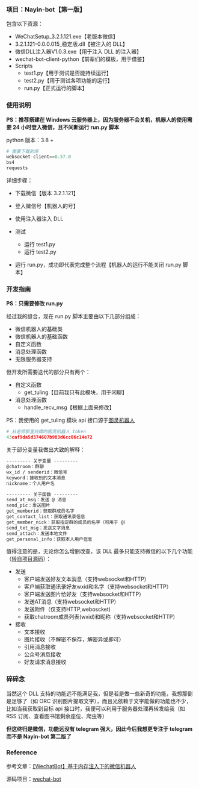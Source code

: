### 项目：Nayin-bot【第一版】

包含以下资源：

- WeChatSetup_3.2.1.121.exe【老版本微信】
- 3.2.1.121-0.0.0.015_稳定版.dll【被注入的 DLL】
- 微信DLL注入器V1.0.3.exe【用于注入 DLL 的注入器】
- wechat-bot-client-python【前辈们的模板，用于借鉴】
- Scripts
  - test1.py【用于测试是否能持续运行】
  - test2.py【用于测试各项功能的运行】
  - run.py【正式运行的脚本】

### 使用说明

**PS：推荐搭建在 Windows 云服务器上，因为服务器不会关机，机器人的使用需要 24 小时登入微信，且不间断运行 run.py 脚本**

python 版本：3.8 +

```python
# 需要下载的库
websocket-client==0.57.0
bs4
requests
```

详细步骤：

- 下载微信【版本 3.2.1.121】
- 登入微信号【机器人的号】
- 使用注入器注入 DLL
- 测试
  - 运行 test1.py
  - 运行 test2.py

- 运行 run.py，成功即代表完成整个流程【机器人的运行不能关闭 run.py 脚本】

### 开发指南

**PS：只需要修改 run.py**

经过我的缝合，现在 run.py 脚本主要由以下几部分组成：

- 微信机器人的基础类
- 微信机器人的基础函数
- 自定义函数
- 消息处理函数
- 无限服务器支持

但开发所需要迭代的部分只有两个：

- 自定义函数
  - get_tuling【目前我只有此模块，用于闲聊】
- 消息处理函数
  - handle_recv_msg【根据上面来修改】

PS：我使用的 get_tuling 模块 api 接口源于[图灵机器人](http://www.turingapi.com/)

```python
# 从老师那里白嫖的图灵机器人 token
43caf9da5d374607b983d6cc06c14e72
```

关于部分变量我做出大致的解释：

```txt
--------- 关于变量 ---------
@chatroom：群聊
wx_id / senderid：微信号
keyword：接收到的文本消息
nickname：个人用户名

--------- 关于函数 ---------
send_at_msg：发送 @ 消息
send_pic：发送图片
get_memberid：获取群成员名字
get_contact_list：获取通讯录信息
get_member_nick：获取指定群的成员的名字（可用于 @）
send_txt_msg：发送文字消息
send_attach：发送本地文件
get_personal_info：获取本人用户信息
```

值得注意的是，无论你怎么增删改查，该 DLL 最多只能支持微信的以下几个功能（[转自项目源码](https://github.com/cixingguangming55555/wechat-bot)）：

- 发送
  - 客户端发送好友文本消息（支持websocket和HTTP）
  - 客户端获取通讯录好友wxid和名字（支持websocket和HTTP）
  - 客户端发送图片给好友（支持websocket和HTTP）
  - 发送AT消息（支持websocket和HTTP）
  - 发送附件（仅支持HTTP,weboscket)
  - 获取chatroom成员列表(wxid)和昵称（支持websocket和HTTP）
- 接收
  - 文本接收
  - 图片接收（不解密不保存，解密异或即可）
  - 引用消息接收
  - 公众号消息接收
  - 好友请求消息接收

### 碎碎念

当然这个 DLL 支持的功能远不能满足我，但是若是做一些新奇的功能，我想那倒是足够了（如 ORC 识别图片提取文字），而且光依赖于文字能做的功能也不少，比如当我获取到目标 api 接口时，我便可以利用于服务器处理再转发给我（如 RSS 订阅、查看图书馆剩余座位、爬虫等）

**但这终归是微信，功能远没有 telegram 强大，因此今后我想更专注于 telegram 而不是 Nayin-bot 第二版了**

### Reference

参考文章：[【WechatBot】基于内存注入下的微信机器人](https://blog.hz2016.com/2022/05/%e3%80%90wechatbot%e3%80%91%e5%9f%ba%e4%ba%8e%e5%86%85%e5%ad%98%e6%b3%a8%e5%85%a5%e4%b8%8b%e7%9a%84%e5%be%ae%e4%bf%a1%e6%9c%ba%e5%99%a8%e4%ba%ba/)

源码项目：[wechat-bot](https://github.com/cixingguangming55555/wechat-bot)